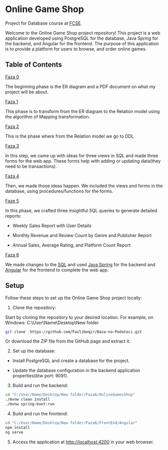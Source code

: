 # Online Game Shop
Project for Database course at [FCSE](https://finki.ukim.mk/).

Welcome to the Online Game Shop project repository! This project is a web application developed using PostgreSQL for the database, Java Spring for the backend, and Angular for the frontend.
The purpose of this application is to provide a platform for users to browse, and order online games.

## Table of Contents
[Faza 0](https://github.com/Fazlibeqir/Baza-na-Podatoci/tree/main/Faza0)

The beginning phase is the ER diagram and a PDF document on what my project will be about.

[Faza 1](https://github.com/Fazlibeqir/Baza-na-Podatoci/tree/main/Faza1/Mapiracka%20Tranformacija)

This phase is to transform from the ER diagram to the Relation model using the algorithm of Mapping transformation.

[Faza 2](https://github.com/Fazlibeqir/Baza-na-Podatoci/tree/main/Faza2/DDL)

This is the phase where from the Relation model we go to DDL

[Faza 3](https://github.com/Fazlibeqir/Baza-na-Podatoci/tree/main/Faza3)

In this step, we came up with ideas for three views in SQL and made three forms for the web app. These forms help with adding or updating data(they need to be transactions).

[Faza 4](https://github.com/Fazlibeqir/Baza-na-Podatoci/tree/main/Faza4)

Then, we made those ideas happen. We included the views and forms in the database, using procedures/functions for the forms.

[Faze 5](https://github.com/Fazlibeqir/Baza-na-Podatoci/tree/main/Faza5)

In this phase, we crafted three insightful SQL queries to generate detailed reports:
- Weekly Sales Report with User Details
* Monthly Revenue and Review Count by Genre and Publisher Report
+ Annual Sales, Average Rating, and Platform Count Report

[Faza 6](https://github.com/Fazlibeqir/Baza-na-Podatoci/tree/main/Faza6)

We made changes to the [SQL](https://github.com/Fazlibeqir/Baza-na-Podatoci/tree/main/Faza6/SQL) and used [Java Spring](https://github.com/Fazlibeqir/Baza-na-Podatoci/tree/main/Faza6/OnlineGamesShop) for the backend and [Angular](https://github.com/Fazlibeqir/Baza-na-Podatoci/tree/main/Faza6/FrontEnd/Angular) for the frontend to complete the web app.

## Setup
Follow these steps to set up the Online Game Shop project locally:

1. Clone the repository:
   
Start by cloning the repository to your desired location. For example, on Windows: C:\User\Name\Desktop\New folder
```bash
git clone  https://github.com/Fazlibeqir/Baza-na-Podatoci.git
```
 Or download the ZIP file from the GitHub page and extract it.
 
2. Set up the database:

- Install PostgreSQL and create a database for the project.
* Update the database configuration in the backend application properties(btw  port: 9091).

3. Build and run the backend:
```bash
cd "C:/User/Name/Desktop/New folder/Faza6/OnlineGamesShop"
./mvnw clean install
./mvnw spring-boot:run
```

4. Build and run the frontend:
```bash
cd "C:/User/Name/Desktop/New folder/Faza6/FrontEnd/Angular" 
npm install
ng serve
```

5. Access the application at [http://localhost:4200](http://localhost:4200) in your web browser.



